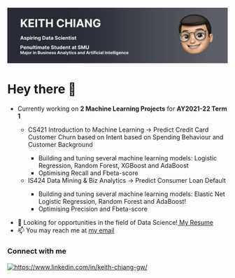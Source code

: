<img src="./keithkifo-banner.svg"><br>
# Hey there 👋 

 <ul>
  <li> Currently working on <b>2 Machine Learning Projects</b> for <b>AY2021-22 Term 1</b> </li>
  <ul>
    <li> CS421 Introduction to Machine Learning → Predict Credit Card Customer Churn based on Intent based on Spending Behaviour and Customer Background</li>
        <ul>
            <li>Building and tuning several machine learning models: Logistic Regression, Random Forest, XGBoost and AdaBoost</li>
            <li>Optimising Recall and Fbeta-score</li>
        </ul>
    <li> IS424 Data Mining & Biz Analytics → Predict Consumer Loan Default</li>
        <ul>
            <li>Building and tuning several machine learning models: Elastic Net Logistic Regression, Random Forest and AdaBoost!</li>
            <li>Optimising Precision and Fbeta-score</li>
        </ul>
  </ul>
</ul>

- 📄 Looking for opportunities in the field of Data Science!<a href="https://drive.google.com/uc?export=download&id=1ktrLiv1CZBNJZv1kaqqJLLL-aRlqOBzN"> My Resume</a>
- 📫 You may reach me at <a href="mailto:keithchiang.2019@scis.smu.edu.sg">my email</a>

<h3 align="left">Connect with me</h3>
<p align="left">
<a href="https://www.linkedin.com/in/keith-chiang-gw/" target="blank"><img align="center" src="https://raw.githubusercontent.com/rahuldkjain/github-profile-readme-generator/master/src/images/icons/Social/linked-in-alt.svg" alt="https://www.linkedin.com/in/keith-chiang-gw/" height="30" width="40" /></a>
</p>
